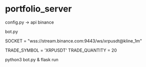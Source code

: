 # portfolio_server
config.py -> api binance

bot.py

SOCKET = "wss://stream.binance.com:9443/ws/xrpusdt@kline_1m"

TRADE_SYMBOL = 'XRPUSDT'
TRADE_QUANTITY = 20

python3 bot.py & flask run
